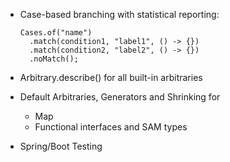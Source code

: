 - Case-based branching with statistical reporting:

  ```
  Cases.of("name")
    .match(condition1, "label1", () -> {})
    .match(condition2, "label2", () -> {})
    .noMatch();
  ``` 

- Arbitrary.describe() for all built-in arbitraries

- Default Arbitraries, Generators and Shrinking for
  - Map
  - Functional interfaces and SAM types

- Spring/Boot Testing

